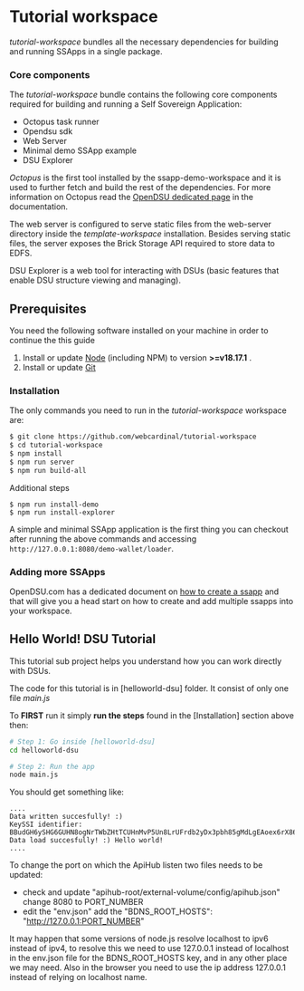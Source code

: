 # Tutorial workspace

*tutorial-workspace*  bundles all the necessary dependencies for building and running SSApps in a single package.

### Core components

The *tutorial-workspace*  bundle contains the following core components required for building and running a Self Sovereign Application:

- Octopus task runner
- Opendsu sdk
- Web Server
- Minimal demo SSApp example
- DSU Explorer

*Octopus*  is the first tool installed by the ssapp-demo-workspace and it is used to further fetch and build the rest of the dependencies. For more information on Octopus read the [OpenDSU dedicated page](https://opendsu.com/rfc095) in the documentation.

The web server is configured to serve static files from the web-server directory inside the *template-workspace* installation. Besides serving static files, the server exposes the Brick Storage API required to store data to EDFS.

DSU Explorer is a web tool for interacting with DSUs (basic features that enable DSU structure viewing and managing).

## Prerequisites

You need the following software installed on your machine in order to continue the this guide

1. Install or update [Node](https://nodejs.org/en/) (including NPM) to version **>=v18.17.1** .
2. Install or update [Git](https://git-scm.com/)

### Installation

The only commands you need to run in the *tutorial-workspace* workspace are:
```sh
$ git clone https://github.com/webcardinal/tutorial-workspace
$ cd tutorial-workspace
$ npm install
$ npm run server
$ npm run build-all
```
Additional steps
```
$ npm run install-demo
$ npm run install-explorer
```

A simple and minimal SSApp application is the first thing you can checkout after running the above commands and accessing ```http://127.0.0.1:8080/demo-wallet/loader```. 

### Adding more SSApps

OpenDSU.com has a dedicated document on [how to create a ssapp](https://www.opendsu.org/pages/quickstart/Developers-Tutorial-(RFC-114).html) and that will give you a head start on how to create and add multiple ssapps into your workspace.

## Hello World! DSU Tutorial

This tutorial sub project helps you understand how you can work directly with DSUs.

The code for this tutorial is in [helloworld-dsu] folder. It consist of only one file _main.js_

To **FIRST** run it simply **run the steps** found in the [Installation] section above then:

```sh
# Step 1: Go inside [helloworld-dsu]
cd helloworld-dsu

# Step 2: Run the app
node main.js
```

You should get something like:

```
....
Data written succesfully! :)
KeySSI identifier:  BBudGH6ySHG6GUHN8ogNrTWbZHtTCUHnMvP5Un8LrUFrdb2yDx3pbh85gMdLgEAoex6rX86B9dY5Fscjx77uMcfmh
Data load succesfully! :) Hello world!
....
```

To change the port on which the ApiHub listen two files needs to be updated:

 - check and update "apihub-root/external-volume/config/apihub.json" change 8080 to PORT_NUMBER
 - edit the "env.json" add the  "BDNS_ROOT_HOSTS": "http://127.0.0.1:PORT_NUMBER"

It may happen that some versions of node.js resolve localhost to ipv6 instead of ipv4, to resolve this we need to use 127.0.0.1 instead of localhost in the env.json file for the BDNS_ROOT_HOSTS key, and in any other place we may need. Also in the browser you need to use the ip address 127.0.0.1 instead of relying on localhost name.
